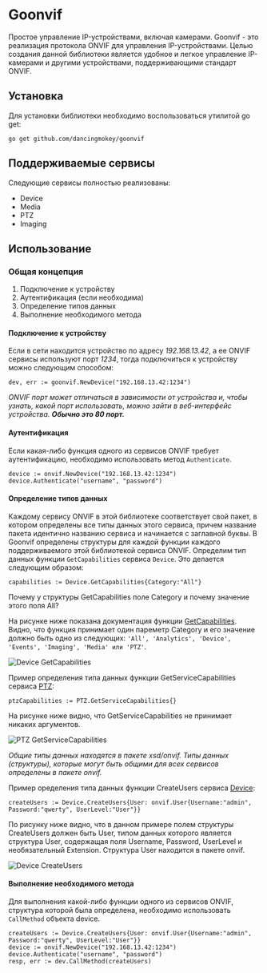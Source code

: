 # Goonvif
Простое управление IP-устройствами, включая камерами. Goonvif - это реализация протокола ONVIF для управления IP-устройствами. Целью создания данной библиотеки является удобное и легкое управление IP-камерами и другими устройствами, поддерживающими стандарт ONVIF.

## Установка
Для установки библиотеки необходимо воспользоваться утилитой go get:
```
go get github.com/dancingmokey/goonvif
```
## Поддерживаемые сервисы
Следующие сервисы полностью реализованы:
- Device
- Media
- PTZ
- Imaging

## Использование

### Общая концепция
1) Подключение к устройству
2) Аутентификация (если необходима)
3) Определение типов данных
4) Выполнение необходимого метода

#### Подключение к устройству
Если в сети находится устройство по адресу *192.168.13.42*, а ее ONVIF сервисы используют порт *1234*, тогда подключиться к устройству можно следующим способом:
```
dev, err := goonvif.NewDevice("192.168.13.42:1234")
```

*ONVIF порт может отличаться в зависимости от устройства и, чтобы узнать, какой порт использовать, можно зайти в веб-интерфейс устройства. **Обычно это 80 порт.***

#### Аутентификация
Если какая-либо функция одного из сервисов ONVIF требует аутентификацию, необходимо использовать метод `Authenticate`.
```
device := onvif.NewDevice("192.168.13.42:1234")
device.Authenticate("username", "password")
```

#### Определение типов данных
Каждому сервису ONVIF в этой библиотеке соответствует свой пакет, в котором определены все типы данных этого сервиса, причем название пакета идентично названию сервиса и начинается с заглавной буквы.
В Goonvif определены структуры для каждой функции каждого поддерживаемого этой библиотекой сервиса ONVIF.
Определим тип данных функции `GetCapabilities` сервиса `Device`. Это делается следующим образом:
```
capabilities := Device.GetCapabilities{Category:"All"}
```
Почему у структуры GetCapabilities поле Category и почему значение этого поля All?

На рисунке ниже показана документация функции [GetCapabilities](https://www.onvif.org/ver10/device/wsdl/devicemgmt.wsdl). Видно, что функция принимает один пареметр Category и его значение должно быть одно из следующих:  `'All', 'Analytics', 'Device', 'Events', 'Imaging', 'Media' или 'PTZ'`. 

![Device GetCapabilities](img/exmp_GetCapabilities.png)

Пример определения типа данных функции GetServiceCapabilities сервиса [PTZ](https://www.onvif.org/ver20/ptz/wsdl/ptz.wsdl):
```
ptzCapabilities := PTZ.GetServiceCapabilities{}
```
На рисунке ниже видно, что GetServiceCapabilities не принимает никаких аргументов. 

![PTZ GetServiceCapabilities](img/GetServiceCapabilities.png)

*Общие типы данных находятся в пакете xsd/onvif. Типы данных (структуры), которые могут быть общими для всех сервисов определены в пакете onvif.*

Пример оределения типа данных функции CreateUsers сервиса [Device](https://www.onvif.org/ver10/device/wsdl/devicemgmt.wsdl):
```
createUsers := Device.CreateUsers{User: onvif.User{Username:"admin", Password:"qwerty", UserLevel:"User"}}
```

По рисунку ниже видно, что в данном примере полем структуры CreateUsers должен быть User, типом данных которого является структура User, содержащая поля Username, Password, UserLevel и необязательный Extension. Структура User находится в пакете onvif.

![Device CreateUsers](img/exmp_CreateUsers.png)

#### Выполнение необходимого метода
Для выполнения какой-либо функции одного из сервисов ONVIF, структура которой была определена, необходимо использовать `CallMethod` объекта device.
```
createUsers := Device.CreateUsers{User: onvif.User{Username:"admin", Password:"qwerty", UserLevel:"User"}}
device := onvif.NewDevice("192.168.13.42:1234")
device.Authenticate("username", "password")
resp, err := dev.CallMethod(createUsers)
```
